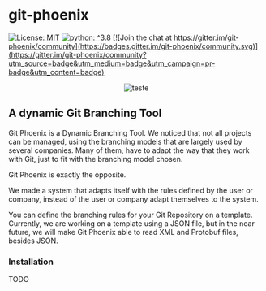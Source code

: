 # git-phoenix

[![License: MIT](https://img.shields.io/badge/License-MIT-yellow.svg)](https://opensource.org/licenses/MIT) [![python: ^3.8](https://img.shields.io/badge/python-%5E3.8-blue)](https://www.python.org/downloads/release/python-380) [![Join the chat at https://gitter.im/git-phoenix/community](https://badges.gitter.im/git-phoenix/community.svg)](https://gitter.im/git-phoenix/community?utm_source=badge&utm_medium=badge&utm_campaign=pr-badge&utm_content=badge)

<p align="center">
  <img src="https://user-images.githubusercontent.com/21197980/46575862-31a46400-c994-11e8-9006-1ade4bc720cb.png" alt="teste">
</p>

## A dynamic Git Branching Tool

Git Phoenix is a Dynamic Branching Tool. We noticed that not all projects can be managed, using the branching models that are largely used by several companies. Many of them, have to adapt the way that they work with Git, just to fit with the branching model chosen.

Git Phoenix is exactly the opposite.

We made a system that adapts itself with the rules defined by the user or company, instead of the user or company adapt themselves to the system.

You can define the branching rules for your Git Repository on a template.
Currently, we are working on a template using a JSON file, but in the near future, we will make Git Phoenix able to read XML and Protobuf files, besides JSON.

### Installation

TODO

